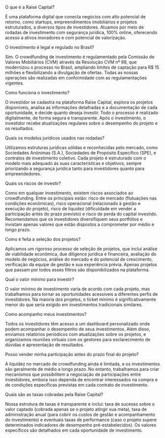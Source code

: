O que é a Raise Capital?

É uma plataforma digital que conecta negócios com alto potencial de retorno, como startups, empreendimentos imobiliários e projetos estruturados, a diversos tipos de investidores. Atuamos por meio de rodadas de investimento com segurança jurídica, 100% online, oferecendo acesso a ativos inovadores e com potencial de valorização.

O investimento é legal e regulado no Brasil?

Sim. O crowdfunding de investimento é regulamentado pela Comissão de Valores Mobiliários (CVM) através da Resolução CVM nº 88, que modernizou o processo no Brasil, ampliando limites de captação para R$ 15 milhões e flexibilizando a divulgação de ofertas. Todas as nossas operações são realizadas em conformidade com as regulamentações vigentes.

Como funciona o investimento?

O investidor se cadastra na plataforma Raise Capital, explora os projetos disponíveis, analisa as informações detalhadas e a documentação de cada oportunidade, e decide quanto deseja investir. Todo o processo é realizado digitalmente, de forma segura e transparente. Após o investimento, o investidor recebe atualizações regulares sobre o desempenho do projeto e os resultados.

Quais os modelos jurídicos usados nas rodadas?

Utilizamos estruturas jurídicas sólidas e reconhecidas pelo mercado, como Sociedades Anônimas (S.A.), Sociedades de Propósito Específico (SPE), e contratos de investimento coletivo. Cada projeto é estruturado com o modelo mais adequado às suas características e objetivos, sempre priorizando a segurança jurídica tanto para investidores quanto para empreendedores.

Quais os riscos de investir?

Como em qualquer investimento, existem riscos associados ao crowdfunding. Entre os principais estão: risco de mercado (flutuações nas condições econômicas), risco operacional (relacionado à gestão e execução do projeto), risco de liquidez (dificuldade em vender a participação antes do prazo previsto) e risco de perda do capital investido. Recomendamos que os investidores diversifiquem seus portfólios e invistam apenas valores que estão dispostos a comprometer por médio e longo prazo.

Como é feita a seleção dos projetos?

Aplicamos um rigoroso processo de seleção de projetos, que inclui análise de viabilidade econômica, due diligence jurídica e financeira, avaliação do modelo de negócios, análise do mercado e do potencial de crescimento, verificação da equipe de gestão e sua experiência prévia. Apenas projetos que passam por todos esses filtros são disponibilizados na plataforma.

Qual o valor mínimo para investir?

O valor mínimo de investimento varia de acordo com cada projeto, mas trabalhamos para tornar as oportunidades acessíveis a diferentes perfis de investidores. Na maioria dos projetos, o ticket mínimo é significativamente menor do que seria exigido em investimentos tradicionais similares.

Como acompanho meus investimentos?

Todos os investidores têm acesso a um dashboard personalizado onde podem acompanhar o desempenho de seus investimentos. Além disso, enviamos relatórios periódicos com atualizações sobre os projetos, e organizamos reuniões virtuais com os gestores para esclarecimento de dúvidas e apresentação de resultados.


Posso vender minha participação antes do prazo final do projeto?

A liquidez no mercado de crowdfunding ainda é limitada, e os investimentos são geralmente de médio a longo prazo. No entanto, trabalhamos para criar mecanismos que possibilitem a negociação de participações entre investidores, embora isso dependa de encontrar interessados na compra e de condições específicas previstas em cada contrato de investimento.


Quais são as taxas cobradas pela Raise Capital?

Nossa estrutura de taxas é transparente e inclui: taxa de sucesso sobre o valor captado (cobrada apenas se o projeto atingir sua meta), taxa de administração anual (para cobrir os custos de gestão e acompanhamento do investimento) e eventuais taxas de performance (caso o projeto supere determinados indicadores de desempenho pré-estabelecidos). Os valores específicos são detalhados em cada oportunidade de investimento.